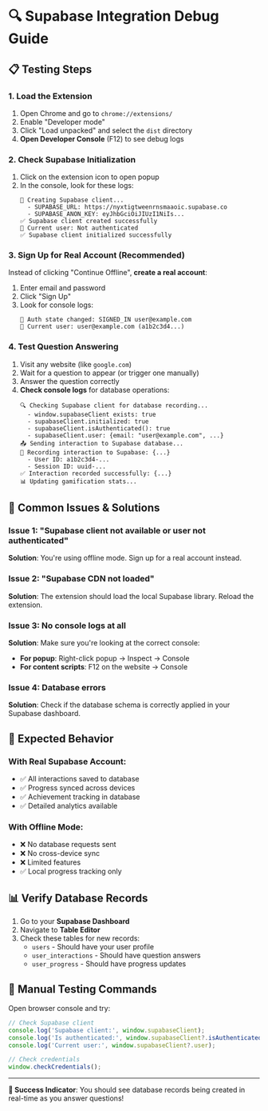 # 🔍 Supabase Integration Debug Guide

## 📋 Testing Steps

### 1. **Load the Extension**
1. Open Chrome and go to `chrome://extensions/`
2. Enable "Developer mode"
3. Click "Load unpacked" and select the `dist` directory
4. **Open Developer Console** (F12) to see debug logs

### 2. **Check Supabase Initialization**
1. Click on the extension icon to open popup
2. In the console, look for these logs:
   ```
   🔧 Creating Supabase client...
     - SUPABASE_URL: https://nyxtigtweenrnsmaaoic.supabase.co
     - SUPABASE_ANON_KEY: eyJhbGciOiJIUzI1NiIs...
   ✅ Supabase client created successfully
   👤 Current user: Not authenticated
   ✅ Supabase client initialized successfully
   ```

### 3. **Sign Up for Real Account** (Recommended)
Instead of clicking "Continue Offline", **create a real account**:

1. Enter email and password
2. Click "Sign Up"
3. Look for console logs:
   ```
   🔄 Auth state changed: SIGNED_IN user@example.com
   👤 Current user: user@example.com (a1b2c3d4...)
   ```

### 4. **Test Question Answering**
1. Visit any website (like `google.com`)
2. Wait for a question to appear (or trigger one manually)
3. Answer the question correctly
4. **Check console logs** for database operations:
   ```
   🔍 Checking Supabase client for database recording...
     - window.supabaseClient exists: true
     - supabaseClient.initialized: true
     - supabaseClient.isAuthenticated(): true
     - supabaseClient.user: {email: "user@example.com", ...}
   📤 Sending interaction to Supabase database...
   📝 Recording interaction to Supabase: {...}
     - User ID: a1b2c3d4-...
     - Session ID: uuid-...
   ✅ Interaction recorded successfully: {...}
   📊 Updating gamification stats...
   ```

## 🚨 Common Issues & Solutions

### **Issue 1: "Supabase client not available or user not authenticated"**
**Solution**: You're using offline mode. Sign up for a real account instead.

### **Issue 2: "Supabase CDN not loaded"**
**Solution**: The extension should load the local Supabase library. Reload the extension.

### **Issue 3: No console logs at all**
**Solution**: Make sure you're looking at the correct console:
- **For popup**: Right-click popup → Inspect → Console
- **For content scripts**: F12 on the website → Console

### **Issue 4: Database errors**
**Solution**: Check if the database schema is correctly applied in your Supabase dashboard.

## 🎯 Expected Behavior

### **With Real Supabase Account:**
- ✅ All interactions saved to database
- ✅ Progress synced across devices
- ✅ Achievement tracking in database
- ✅ Detailed analytics available

### **With Offline Mode:**
- ❌ No database requests sent
- ❌ No cross-device sync
- ❌ Limited features
- ✅ Local progress tracking only

## 📊 Verify Database Records

1. Go to your **Supabase Dashboard**
2. Navigate to **Table Editor**
3. Check these tables for new records:
   - `users` - Should have your user profile
   - `user_interactions` - Should have question answers
   - `user_progress` - Should have progress updates

## 🔧 Manual Testing Commands

Open browser console and try:
```javascript
// Check Supabase client
console.log('Supabase client:', window.supabaseClient);
console.log('Is authenticated:', window.supabaseClient?.isAuthenticated());
console.log('Current user:', window.supabaseClient?.user);

// Check credentials
window.checkCredentials();
```

---

**🎉 Success Indicator**: You should see database records being created in real-time as you answer questions!




